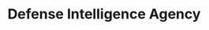 ---
# This topic lives at
# https://digital.gov/topics/defense-intelligence-agency

# Topic Title
title: "Defense Intelligence Agency"

# description — keep it short and clear
# summary: ""

# Weight
weight: 1

# For more information on managing topics,
# see https://github.com/GSA/digitalgov.gov/wiki/topics
---